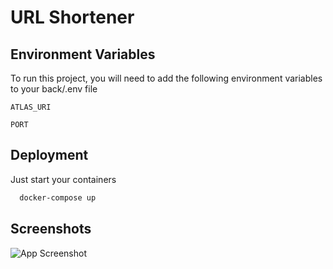 # URL Shortener 

## Environment Variables

To run this project, you will need to add the following environment variables to your back/.env file

`ATLAS_URI`

`PORT`


## Deployment

Just start your containers

```bash
  docker-compose up
```


## Screenshots

![App Screenshot](https://i.imgur.com/PvZWGVw.png)
